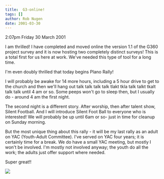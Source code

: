 ```yaml
---
title:  G3-online!
tags: []
author: Rob Nugen
date: 2001-03-30
---
```


<p class=date>2:07pm Friday 30 March 2001</p>

<p>I am thrilled!  I have completed and moved online the version 1.1 of the
G360 project survey and it is now hosting two completely distinct surveys!
This is a total first for us here at work.  We've needed this type of tool
for a long time.</p>

<p>I'm even doubly thrilled that today begins Plano Rally!</p>

<p>I will probably be awake for 14 more hours, including a 5 hour drive to
get to the church and then we'll hang out talk talk talk talk tlakt tkla
talk talkt tkalt talk talk until 4 am or so.  Some peeps won't go to sleep
then, but I usually do - around 4 am the first night.</p>

<p>The second night is a different story.  After worship, then after talent
show, Silent Football.  And I will introduce Silent Foot Ball to everyone
who is interested!  We will probably be up until 6am or so- just in time for
cleanup on Sunday morning.</p>

<p>But the most unique thing about this rally - it will be my last rally as
an adult on YAC (Youth-Adult Committee).  I've served on YAC four years; it
is certainly time for a break.  We do have a small YAC meeting, but mostly I
won't be involved.  I'm mostly not involved anyway; the youth do all the
work; the adults just offer support where needed.</p>

<p>Super great!!</p>

<p><img src="/images/rob/wL-ROB.gif"/></p>

